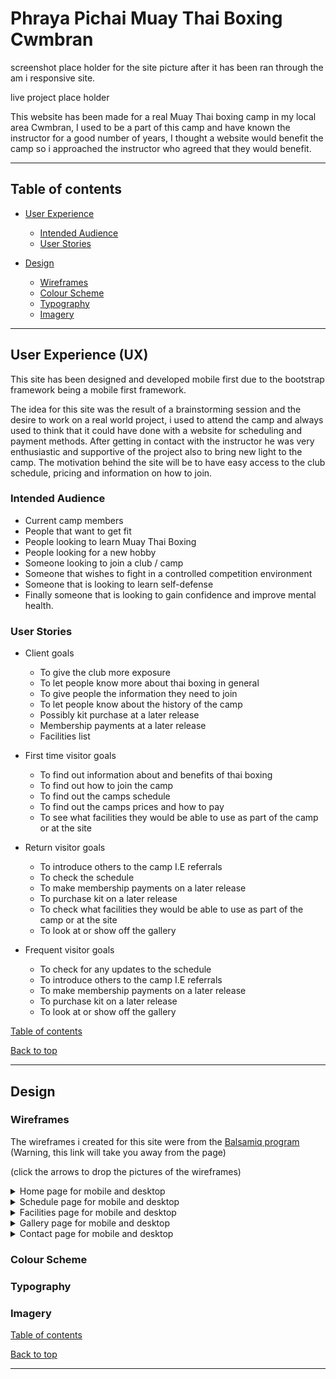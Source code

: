 # Phraya Pichai Muay Thai Boxing Cwmbran

screenshot place holder for the site picture after it has been ran through the am i responsive site.

live project place holder

This website has been made for a real Muay Thai boxing camp in my local area Cwmbran, I used to be a part of this camp and have known the instructor for a good number of years, I thought a website would benefit the camp so i approached the instructor who agreed that they would benefit.

---

## Table of contents

* [User Experience](#user-experience-ux)
    * [Intended Audience](#intended-audience)
    * [User Stories](#user-stories)

* [Design](#design)
    * [Wireframes](#wireframes)
    * [Colour Scheme](#colour-scheme)
    * [Typography](#typography)
    * [Imagery](#imagery)

---

## User Experience (UX)

This site has been designed and developed mobile first due to the bootstrap framework being a mobile first framework.

The idea for this site was the result of a brainstorming session and the desire to work on a real world project, i used to attend the camp and always used to think that it could have done with a website for scheduling and payment methods. After getting in contact with the instructor he was very enthusiastic and supportive of the project also to bring new light to the camp. The motivation behind the site will be to have easy access to the club schedule, pricing and information on how to join.

### Intended Audience

* Current camp members
* People that want to get fit
* People looking to learn Muay Thai Boxing
* People looking for a new hobby
* Someone looking to join a club / camp 
* Someone that wishes to fight in a controlled competition environment
* Someone that is looking to learn self-defense
* Finally someone that is looking to gain confidence and improve mental health.

### User Stories

* Client goals
    * To give the club more exposure 
    * To let people know more about thai boxing in general
    * To give people the information they need to join
    * To let people know about the history of the camp
    * Possibly kit purchase at a later release
    * Membership payments at a later release
    * Facilities list

* First time visitor goals
    * To find out information about and benefits of thai boxing
    * To find out how to join the camp
    * To find out the camps schedule
    * To find out the camps prices and how to pay
    * To see what facilities they would be able to use as part of the camp or at the site

* Return visitor goals
    * To introduce others to the camp I.E referrals
    * To check the schedule
    * To make membership payments on a later release
    * To purchase kit on a later release
    * To check what facilities they would be able to use as part of the camp or at the site
    * To look at or show off the gallery

* Frequent visitor goals
    * To check for any updates to the schedule
    * To introduce others to the camp I.E referrals
    * To make membership payments on a later release
    * To purchase kit on a later release
    * To look at or show off the gallery

[Table of contents](#table-of-contents)

[Back to top](#phraya-pichai-muay-thai-boxing-cwmbran)

---

## Design

### Wireframes

The wireframes i created for this site were from the [Balsamiq program](https://balsamiq.com/) (Warning, this link will take you away from the page)

(click the arrows to drop the pictures of the wireframes)

<details>
<summary>Home page for mobile and desktop</summary>
<br>

![Home page wireframe for mobile](assets/images/muay%20thai%20home%20mobile.png)
![Home page wireframe for desktop](assets/images/muay%20thai%20home.png)

</details>

<details>
<summary>Schedule page for mobile and desktop</summary>
<br>

![Schedule page wireframe for mobile](assets/images/muay%20thai%20schedule%20mobile%20fixed.png)
![Schedule page wireframe for desktop](assets/images/muay%20thai%20schedule.png)

</details>

<details>
<summary>Facilities page for mobile and desktop</summary>
<br>

![Facilities page wireframe for mobile](assets/images/muay%20thai%20facilities%20mobile.png)
![Facilities page wireframe for desktop](assets/images/muay%20thai%20facilities.png)

</details>

<details>
<summary>Gallery page for mobile and desktop</summary>
<br>

![Gallery page wireframe for mobile](assets/images/muay%20thai%20gallery%20mobile%20fixed.png)
![Gallery page wireframe for desktop](assets/images/muay%20thai%20gallery.png)

</details>

<details>
<summary>Contact page for mobile and desktop</summary>
<br>

![Contact page wireframe for mobile](assets/images/muay%20thai%20contact%20mobile.png)
![Contact page wireframe for desktop](assets/images/muay%20thai%20contact.png)

</details>

### Colour Scheme

### Typography

### Imagery

[Table of contents](#table-of-contents)

[Back to top](#phraya-pichai-muay-thai-boxing-cwmbran)

---